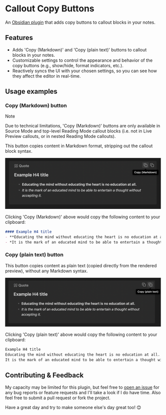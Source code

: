 # Callout Copy Buttons

An [Obsidian plugin](https://obsidian.md/plugins?id=callout-copy-buttons) that adds copy buttons to callout blocks in your notes.

## Features

- Adds 'Copy (Markdown)' and 'Copy (plain text)' buttons to callout blocks in your notes.
- Customizable settings to control the appearance and behavior of the copy buttons (e.g., show/hide, format indicators, etc.).
- Reactively syncs the UI with your chosen settings, so you can see how they affect the editor in real-time.

## Usage examples

### Copy (Markdown) button

> [!NOTE]
> Due to technical limitations, 'Copy (Markdown)' buttons are only available in Source Mode and top-level Reading Mode callout blocks (i.e. not in Live Preview callouts, or in nested Reading Mode callouts).

This button copies content in Markdown format, stripping out the callout block syntax.

![Copy Markdown Button](./assets/copy-markdown-button.png)

Clicking 'Copy (Markdown)' above would copy the following content to your clipboard:

```md
#### Example H4 title
- **Educating the mind without educating the heart is no education at all.**
- *It is the mark of an educated mind to be able to entertain a thought without accepting it.*
```

### Copy (plain text) button

This button copies content as plain text (copied directly from the rendered preview), without any Markdown syntax.

![Copy Plain Text Button](./assets/copy-plain-text-button.png)

Clicking 'Copy (plain text)' above would copy the following content to your clipboard:

```md
Example H4 title
Educating the mind without educating the heart is no education at all.
It is the mark of an educated mind to be able to entertain a thought without accepting it.
```

## Contributing & Feedback

My capacity may be limited for this plugin, but feel free to [open an issue](https://github.com/alythobani/obsidian-callout-copy-buttons/issues) for any bug reports or feature requests and I'll take a look if I do have time. Also feel free to submit a pull request or fork the project.

Have a great day and try to make someone else's day great too! 😊
